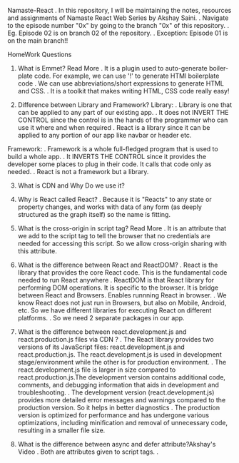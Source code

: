 Namaste-React
. In this repository, I will be maintaining the notes, resources and assignments of Namaste React Web Series by Akshay Saini.
. Navigate to the episode number "0x" by going to the branch "0x" of this repository.
. Eg. Episode 02 is on branch 02 of the repository.
. Exception: Episode 01 is on the main branch!!

HomeWork Questions

1. What is Emmet? Read More
   . It is a plugin used to auto-generate boiler-plate code. For example, we can use '!' to generate HTMl boilerplate code
   . We can use abbreviations/short expressions to generate HTML and CSS.
   . It is a toolkit that makes writing HTML, CSS code really easy!

2. Difference between Library and Framework?
   Library:
   . Library is one that can be applied to any part of our existing app.
   . It does not INVERT THE CONTROL since the control is in the hands of the programmer who can use it where and when required
   . React is a library since it can be applied to any portion of our app like navbar or header etc.

Framework:
. Framework is a whole full-fledged program that is used to build a whole app.
. It INVERTS THE CONTROL since it provides the developer some places to plug in their code. It calls that code only as needed.
. React is not a framework but a library.

3. What is CDN and Why Do we use it?

4. Why is React called React?
   . Because it is "Reacts" to any state or property changes, and works with data of any form (as deeply structured as the graph itself) so the name is fitting.

5. What is the cross-origin in script tag? Read More
   . It is an attribute that we add to the script tag to tell the browser that no credentials are needed for accessing this script. So we allow cross-origin sharing with this attribute.

6. What is the difference between React and ReactDOM?
   . React is the library that provides the core React code. This is the fundamental code needed to run React anywhere
   . ReactDOM is that React library for performing DOM operations. It is specific to the browser. It is bridge between React and Browsers. Enables runnning React in browser.
   . We know React does not just run in Browsers, but also on Mobile, Android, etc. So we have different libraries for executing React on different platforms.
   . So we need 2 separate packages in our app.

7. What is the difference between react.development.js and react.production.js files via CDN ?
   . The React library provides two versions of its JavaScript files: react.development.js and react.production.js. The react.development.js is used in development stage/environment while the other is for production environment.
   . The react.development.js file is larger in size compared to react.production.js.The development version contains additional code, comments, and debugging information that aids in development and troubleshooting.
   . The development version (react.development.js) provides more detailed error messages and warnings compared to the production version. So it helps in better diagnostics
   . The production version is optimized for performance and has undergone various optimizations, including minification and removal of unnecessary code, resulting in a smaller file size.

8. What is the difference between async and defer attribute?Akshay's Video
   . Both are attributes given to script tags.
   . <script src = ""/>: Without any attribute in the script tag, the HTML parsing goes on
   . <script async src = ""/> : In this case, the HTML parsing goes on. When script tag is encountered, it is fetched from the network asynchronously parallel to HTML parsing. Then HTML parsing is paused and the script is executed. Once the script execution is complete, then HTML parsing resumes.
   . <script defer src = ""/> : In this case, the HTML parsing goes on and the scripts are fetched in parallel. Then once the HTML parsing is complete, then the scripts are executed. It does not matter when the scripts are available in the browser.
